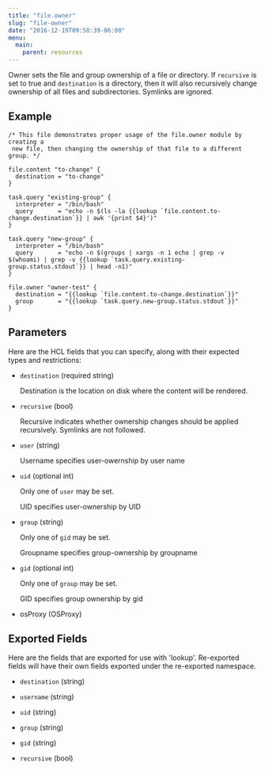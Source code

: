 ```yaml
---
title: "file.owner"
slug: "file-owner"
date: "2016-12-19T09:58:39-06:00"
menu:
  main:
    parent: resources
---
```



Owner sets the file and group ownership of a file or directory.  If
`recursive` is set to true and `destination` is a directory, then it will
also recursively change ownership of all files and subdirectories.  Symlinks
are ignored.


## Example

```hcl
/* This file demonstrates proper usage of the file.owner module by creating a
 new file, then changing the ownership of that file to a different group. */

file.content "to-change" {
  destination = "to-change"
}

task.query "existing-group" {
  interpreter = "/bin/bash"
  query       = "echo -n $(ls -la {{lookup `file.content.to-change.destination`}} | awk '{print $4}')"
}

task.query "new-group" {
  interpreter = "/bin/bash"
  query       = "echo -n $(groups | xargs -n 1 echo | grep -v $(whoami) | grep -v {{lookup `task.query.existing-group.status.stdout`}} | head -n1)"
}

file.owner "owner-test" {
  destination = "{{lookup `file.content.to-change.destination`}}"
  group       = "{{lookup `task.query.new-group.status.stdout`}}"
}

```


## Parameters

Here are the HCL fields that you can specify, along with their expected types
and restrictions:


- `destination` (required string)

  Destination is the location on disk where the content will be rendered.

- `recursive` (bool)

  Recursive indicates whether ownership changes should be applied
recursively.  Symlinks are not followed.

- `user` (string)

  Username specifies user-owernship by user name

- `uid` (optional int)


	Only one of `user` may be set.

  UID specifies user-ownership by UID

- `group` (string)


	Only one of `gid` may be set.

  Groupname specifies group-ownership by groupname

- `gid` (optional int)


	Only one of `group` may be set.

  GID specifies group ownership by gid

- osProxy (OSProxy)



## Exported Fields

Here are the fields that are exported for use with 'lookup'.  Re-exported fields
will have their own fields exported under the re-exported namespace.


- `destination` (string)
 
- `username` (string)
 
- `uid` (string)
 
- `group` (string)
 
- `gid` (string)
 
- `recursive` (bool)
  

